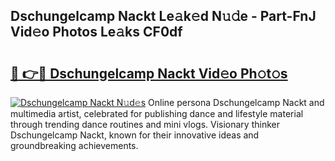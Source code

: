 ## Dschungelcamp Nackt Le𝚊k𝚎d N𝚞𝚍e - Part-FnJ Vid𝚎o Photos Le𝚊ks CF0df

# <h2><a href="http://fb3dhou.evod.top/?m=Dschungelcamp+Nackt">🔗 👉🔴 Dschungelcamp Nackt Vid𝚎o Ph𝚘t𝚘s</a></h2>

[![Dschungelcamp Nackt N𝚞d𝚎s](https://i.imgur.com/8V9OHl7.gif)](http://fb3dhou.evod.top/?m=Dschungelcamp+Nackt)
Online persona Dschungelcamp Nackt and multimedia artist, celebrated for publishing dance and lifestyle material through trending dance routines and mini vlogs. Visionary thinker Dschungelcamp Nackt, known for their innovative ideas and groundbreaking achievements. 
